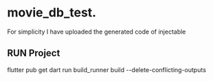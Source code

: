 # movie_db_test.
For simplicity I have uploaded the generated code of injectable
## RUN Project
flutter pub get
dart run build_runner build --delete-conflicting-outputs
